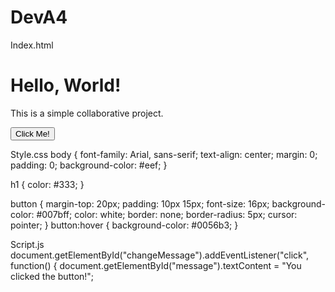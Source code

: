 # DevA4
Index.html
<!DOCTYPE html>
<html lang="en">
<head>
    <meta charset="UTF-8">
    <meta name="viewport" content="width=device-width, initial-scale=1.0">
    <title>Simple Collaboration</title>
    <link rel="stylesheet" href="style.css">
</head>
<body>
    <h1>Hello, World!</h1>
    <p id="message">This is a simple collaborative project.</p>
    <button id="changeMessage">Click Me!</button>
    <script src="script.js"></script>
</body>
</html>


Style.css
body {
    font-family: Arial, sans-serif;
    text-align: center;
    margin: 0;
    padding: 0;
    background-color: #eef;
}

h1 {
    color: #333;
}

button {
    margin-top: 20px;
    padding: 10px 15px;
    font-size: 16px;
    background-color: #007bff;
    color: white;
    border: none;
    border-radius: 5px;
    cursor: pointer;
}
button:hover {
    background-color: #0056b3;
}


Script.js
document.getElementById("changeMessage").addEventListener("click", function() {
    document.getElementById("message").textContent = "You clicked the button!";
